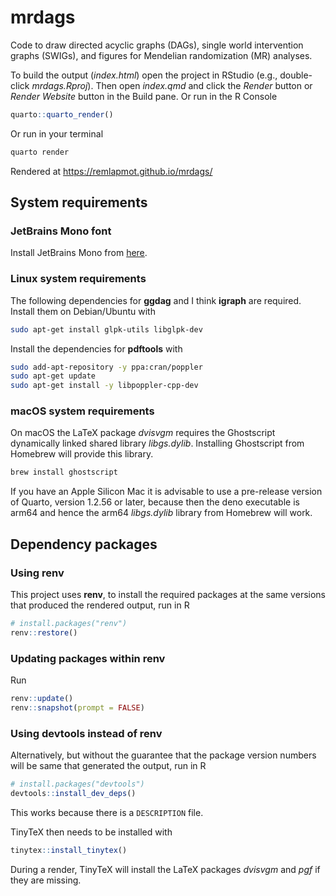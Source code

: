 # mrdags

Code to draw directed acyclic graphs (DAGs), single world intervention graphs (SWIGs), and figures for Mendelian randomization (MR) analyses.

To build the output (*index.html*) open the project in RStudio (e.g., double-click *mrdags.Rproj*). Then open *index.qmd* and click the *Render* button or *Render Website* button in the Build pane. Or run in the R Console
```r
quarto::quarto_render()
```

Or run in your terminal
```bash
quarto render
```

Rendered at https://remlapmot.github.io/mrdags/

## System requirements

### JetBrains Mono font

Install JetBrains Mono from [here](https://www.jetbrains.com/lp/mono/).

### Linux system requirements

The following dependencies for **ggdag** and I think **igraph** are required. Install them on Debian/Ubuntu with  
```bash
sudo apt-get install glpk-utils libglpk-dev
```

Install the dependencies for **pdftools** with
```bash
sudo add-apt-repository -y ppa:cran/poppler
sudo apt-get update
sudo apt-get install -y libpoppler-cpp-dev
```

### macOS system requirements

On macOS the LaTeX package *dvisvgm* requires the Ghostscript dynamically linked shared library *libgs.dylib*.
Installing Ghostscript from Homebrew will provide this library.
```bash
brew install ghostscript
```

If you have an Apple Silicon Mac it is advisable to use a pre-release version of Quarto, version 1.2.56 or later, because then the deno executable is arm64 and hence the arm64 *libgs.dylib* library from Homebrew will work.

## Dependency packages

### Using renv

This project uses **renv**, to install the required packages at the same versions that produced the rendered output, run in R
```r
# install.packages("renv")
renv::restore()
```

### Updating packages within renv

Run
```r
renv::update()
renv::snapshot(prompt = FALSE)
```

### Using devtools instead of renv

Alternatively, but without the guarantee that the package version numbers will be same that generated the output, run in R
```r
# install.packages("devtools")
devtools::install_dev_deps()
```
This works because there is a `DESCRIPTION` file.

TinyTeX then needs to be installed with
```r
tinytex::install_tinytex()
```

During a render, TinyTeX will install the LaTeX packages *dvisvgm* and *pgf* if they are missing.
